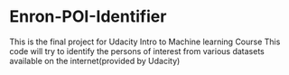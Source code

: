 # Enron-POI-Identifier
This is the final project for Udacity Intro to Machine learning Course
This code will try to identify the persons of interest from various datasets available on the internet(provided by Udacity) 

